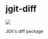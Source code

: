 # jgit-diff

[![](https://jitpack.io/v/TSedlar/jgit-diff.svg)](https://jitpack.io/#TSedlar/jgit-diff)

JGit's diff package
